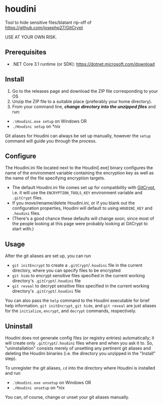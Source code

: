 # houdini

Tool to hide sensitive files/blatant rip-off of https://github.com/josephp27/GitCrypt

USE AT YOUR OWN RISK.


Prerequisites
-------------
* .NET Core 3.1 runtime (or SDK): https://dotnet.microsoft.com/download

Install
-------
1. Go to the releases page and download the ZIP file corresponding to your OS
2. Unzip the ZIP file to a suitable place (preferably your home directory).
3. From your command line, ***change directory into the unzipped files*** and run:
  * `.\Houdini.exe setup` on Windows
OR
  * `./Houdini setup` on *nix

Git aliases for Houdini can always be set up manually, however the `setup` command will guide you through the process.

Configure
---------
The Houdini.ini file located next to the Houdini[.exe] binary configures the name of the environment variable containing the encryption key as well as the name of the file specifying encryption targets.
* The default Houdini.ini file comes set up for compatibility with [GitCrypt](https://github.com/josephp27/GitCrypt), i.e. it will use the `ENCRYPTION_TOOLS_KEY` environment variable and `.gitCrypt` files. 
* If you move/rename/delete Houdini.ini, or if you blank out the configuration properties, Houdini will default to using `HOUDINI_KEY` and `.houdini` files. 
* (There's a good chance these defaults will change soon, since most of the people looking at this page were probably looking at GitCrypt to start with.)

Usage
-----
After the git aliases are set up, you can run
* `git initEncrypt` to create a `.gitCrypt`/`.houdini` file in the current directory, where you can specify files to be encrypted
* `git hide` to encrypt sensitive files specified in the current working directory's `.gitCrypt`/`.houdini` file
* `git reveal` to decrypt sensitive files specified in the current working directory's `.gitCrypt`/`.houdini` file

You can also pass the `help` command to the Houdini executable for brief help information. `git initEncrypt`, `git hide`, and `git reveal` are just aliases for the `initialize`, `encrypt`, and `decrypt` commands, respectively.

Uninstall
---------
Houdini does not generate config files (or registry entries) automatically; it will create only `.gitCrypt`/`.houdini` files where and when you ask it to. So, "uninstallation" consists merely of unsetting any pertinent git aliases and deleting the Houdini binaries (i.e. the directory you unzipped in the "Install" step).

To unregister the git aliases, `cd` into the directory where Houdini is installed and run
  * `.\Houdini.exe unsetup` on Windows
OR
 * `./Houdini unsetup` on *nix

You can, of course, change or unset your git aliases manually.
